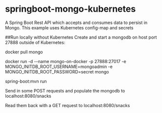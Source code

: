 # springboot-mongo-kubernetes
A Spring Boot Rest API which accepts and consumes data to persist in Mongo. This example uses Kubernetes config-map and secrets 

##Run locally without Kubernetes
Create and start a mongodb on host port 27888 outside of Kubernetes:

docker pull mongo

docker run -d  --name mongo-on-docker  -p 27888:27017 -e MONGO_INITDB_ROOT_USERNAME=mongoadmin -e MONGO_INITDB_ROOT_PASSWORD=secret mongo

spring-boot:mvn run

Send in some POST requests and populate the mongodb to localhost:8080/snacks

Read them back with a GET request to localhost:8080/snacks
